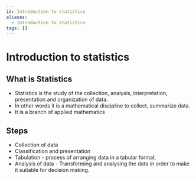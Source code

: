 ```yaml
---
id: Introduction to statistics
aliases:
  - Introduction to statistics
tags: []
---
```


# Introduction to statistics
## What is Statistics
- Statistics is the study of the collection, analysis, interpretation, presentation and organization of data.
- In other words it is a mathematical discipline to collect, summarize data.
- It is a branch of applied mathematics

## Steps
- Collection of data
- Classification and presentation
- Tabulation - process of arranging data in a tabular format.
- Analysis of data - Transforming and analysing the data in order to make it suitable for decision making.
